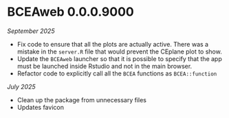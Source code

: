 # BCEAweb 0.0.0.9000

*September 2025*

- Fix code to ensure that all the plots are actually active. There was a mistake in the `server.R` file that would prevent the CEplane plot to show.
- Update the `BCEAweb` launcher so that it is possible to specify that the app must be launched inside Rstudio and not in the main browser.
- Refactor code to explicitly call all the `BCEA` functions as `BCEA::function`

*July 2025*

- Clean up the package from unnecessary files
- Updates favicon
